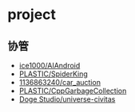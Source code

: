 project
===============

协管
---------
* [ice1000/AIAndroid](https://github.com/ice1000/AIAndroid)
* [PLASTIC/SpiderKing](https://github.com/ProgramLeague/SpiderKing)
* [1136863240/car_auction](https://github.com/1136863240/car_auction)
* [PLASTIC/CppGarbageCollection](https://github.com/ProgramLeague/CppGarbageCollection)
* [Doge Studio/universe-civitas](https://github.com/DogeStudio/universe-civitas)
